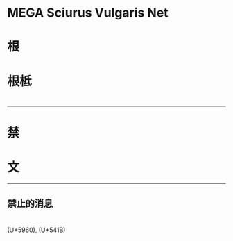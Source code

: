 # MEGA Sciurus Vulgaris Net
#
# 根
# 根柢
#
--------
# 禁
# 文
--------
禁止的消息
--------
#
(U+5960), (U+541B)
